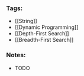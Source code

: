 ### Tags:
- [[String]]
- [[Dynamic Programming]]
- [[Depth-First Search]]
- [[Breadth-First Search]]
### Notes:
- TODO